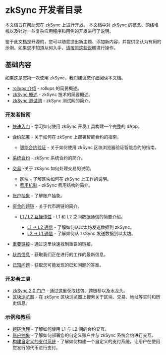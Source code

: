 # zkSync 开发者目录

本文档旨在帮助您在 zkSync 上进行开发。 
本文档中对 zkSync 的概念、网络堆栈以及针对一些复杂应用程序和用例的开发进行了说明。

鉴于此文档是开源的，您可以随意提出新主题、添加新内容，并提供您认为有用的示例。如果您不知道从何入手，[请按照这些说明](./troubleshooting/docs-contribution/docs.md)进行操作。

## 基础内容

如果这是您第一次使用 zkSync，我们建议您仔细阅读本文档。

- [rollups 介绍](./fundamentals/rollups.md) - rollups 的简要概述。
- [zkSync 概述](./fundamentals/zkSync.md) - zkSync 技术的简要概述。
- [zkSync 测试网](./fundamentals/testnet.md) - zkSync 测试网的简介。

### 开发者指南

- [快速入门](./developer-guides/hello-world.md) - 学习如何使用 zkSync 开发工具构建一个完整的 dApp。
- [合约部署](./developer-guides/contracts/contracts.md) - 关于如何在 zkSync 上部署智能合约的指南。
  - [智能合约验证](../api/tools/block-explorer/contract-verification.md) - 关于如何使用 zkSync 区块浏览器验证智能合约的指南。
- [系统合约](./developer-guides/contracts/system-contracts.md) - zkSync 系统合约的简介。
- [交易](./developer-guides/transactions/transactions.md) -关于 zkSync 如何处理交易的说明。
  - [区块](./developer-guides/transactions/blocks.md) - 了解区块如何在 zkSync 上工作的说明。
  - [费用机制](./developer-guides/transactions/fee-model.md) - zkSync 费用结构的简介。
- [账户抽象](./developer-guides/aa.md) - 了解账户抽象。
- [资金的跨链](./developer-guides/bridging/bridging-asset.md) - 关于代币跨链的简介。
  - [L1 / L2 互操作性](./developer-guides/bridging/l1-l2-interop.md) - L1 和 L2 之间数据通信的简要介绍。

    - [L1 -> L2 通信](./developer-guides/bridging/l1-l2.md) - 了解如何从以太坊发送数据到 zkSync。
    - [L2 -> L1 通信](./developer-guides/bridging/l2-l1.md) - 了解如何从 zkSync 发送数据到以太坊。
- [重要链接](./troubleshooting/important-links.md) - 通过这里快速找到重要的链接。

- [状态信息](./troubleshooting/status.md) - 获取我们正在进行的工作的最新信息。
- [已知问题](./troubleshooting/known-issues.md) - 获取您可能发现的已知问题的答案。

### 开发者工具

- [zkSync 2.0 门户](https://portal.zksync.io) - 通过这里获取钱包、跨链桥以及水龙头。
- [区块浏览器](../api/tools/block-explorer/) - 在 zkSync 区块浏览器上搜索关于区块、交易、地址等实时和历史信息。

### 示例和教程

- [跨链治理](./tutorials/cross-chain-tutorial.md) - 了解如何使用 L1 与 L2 间的合约交互。
- [账户抽象](./tutorials/custom-aa-tutorial.md) - 了解如何部署您的自定义账户并与 zkSync 系统合约进行交互。
- [构建自定义的支付系统](./tutorials/custom-paymaster-tutorial.md) - 了解如何构建一个自定义的支付系统，让用户在使用您发行的代币进行支付。

